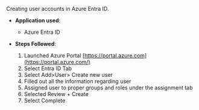 Creating user accounts in Azure Entra ID. 

- **Application used**:
  - Azure Entra ID


- **Steps Followed**:
  1. Launched Azure Portal [https://portal.azure.com](https://portal.azure.com/)
  2. Select Entra ID Tab
  3. Select Add>User> Create new user
  4. Filled out all the information regarding user
  5. Assigned user to proper groups and roles under the assignment tab
  6. Selected Review + Create
  7. Select Complete
